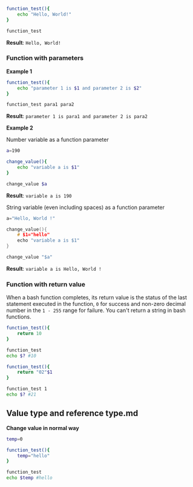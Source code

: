 ```sh
function_test(){
    echo "Hello, World!"
}

function_test
```

**Result**: ``Hello, World!``

### Function with parameters

**Example 1**

```sh
function_test(){
    echo "parameter 1 is $1 and parameter 2 is $2"
}

function_test para1 para2
```

**Result**: ``parameter 1 is para1 and parameter 2 is para2``

**Example 2**

Number variable as a function parameter

```sh
a=190

change_value(){
    echo "variable a is $1"
}

change_value $a
```
**Result**: ``variable a is 190``

String variable (even including spaces) as a function parameter

```c
a="Hello, World !"

change_value(){
    # $1="hello"
    echo "variable a is $1"
}

change_value "$a"
```
**Result**: ``variable a is Hello, World !``

### Function with return value

When a bash function completes, its return value is the status of the last statement executed in the function, ``0`` for success and non-zero decimal number in the ``1 - 255`` range for failure. You can't return a string in bash functions.

```sh
function_test(){
    return 10
}

function_test
echo $? #10
```

```sh
function_test(){
    return "02"$1
}

function_test 1
echo $? #21
```

## Value type and reference type.md

**Change value in normal way**

```sh
temp=0

function_test(){
    temp="hello"
}

function_test
echo $temp #hello
```
